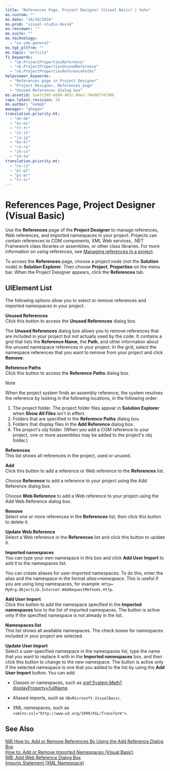 ```yaml
---
title: "References Page, Project Designer (Visual Basic) | hehe"
ms.custom: ""
ms.date: "10/19/2016"
ms.prod: "visual-studio-dev14"
ms.reviewer: ""
ms.suite: ""
ms.technology: 
  - "vs-ide-general"
ms.tgt_pltfrm: ""
ms.topic: "article"
f1_keywords: 
  - "vb.ProjectPropertiesReference"
  - "vb.ProjectPropertiesUnusedReference"
  - "vb.ProjectPropertiesReferencePaths"
helpviewer_keywords: 
  - "References page in Project Designer"
  - "Project Designer, References page"
  - "Unused References dialog box"
ms.assetid: 5a47c595-e084-401c-86e1-74e0bf74fd86
caps.latest.revision: 34
ms.author: "kempb"
manager: "ghogen"
translation.priority.ht: 
  - "de-de"
  - "es-es"
  - "fr-fr"
  - "it-it"
  - "ja-jp"
  - "ko-kr"
  - "ru-ru"
  - "zh-cn"
  - "zh-tw"
translation.priority.mt: 
  - "cs-cz"
  - "pl-pl"
  - "pt-br"
  - "tr-tr"
---
```

# References Page, Project Designer (Visual Basic)
Use the **References** page of the **Project Designer** to manage references, Web references, and imported namespaces in your project. Projects can contain references to COM components, XML Web services, .NET Framework class libraries or assemblies, or other class libraries. For more information on using references, see [Managing references in a project](../ide/managing-references-in-a-project.md).  
  
 To access the **References** page, choose a project node (not the **Solution** node) in **Solution Explorer**. Then choose **Project**, **Properties** on the menu bar. When the Project Designer appears, click the **References** tab.  
  
## UIElement List  
 The following options allow you to select or remove references and imported namespaces in your project.  
  
 **Unused References**  
 Click this button to access the **Unused References** dialog box.  
  
 The **Unused References** dialog box allows you to remove references that are included in your project but not actually used by the code. It contains a grid that lists the **Reference Name**, the **Path**, and other information about the unused namespace references in your project. In the grid, select the namespace references that you want to remove from your project and click **Remove**.  
  
 **Reference Paths**  
 Click this button to access the **Reference Paths** dialog box.  
  
> [!NOTE]
>  When the project system finds an assembly reference, the system resolves the reference by looking in the following locations, in the following order:  
>   
>  1.  The project folder. The project folder files appear in **Solution Explorer** when **Show All Files** isn't in effect.  
> 2.  Folders that are specified in the **Reference Paths** dialog box.  
> 3.  Folders that display files in the **Add Reference** dialog box.  
> 4.  The project's obj folder. (When you add a COM reference to your project, one or more assemblies may be added to the project's obj folder.)  
  
 **References**  
 This list shows all references in the project, used or unused.  
  
 **Add**  
 Click this button to add a reference or Web reference to the **References** list.  
  
 Choose **Reference** to add a reference to your project using the Add Reference dialog box.  
  
 Choose **Web Reference** to add a Web reference to your project using the Add Web Reference dialog box.  
  
 **Remove**  
 Select one or more references in the **References** list, then click this button to delete it.  
  
 **Update Web Reference**  
 Select a Web reference in the **References** list and click this button to update it.  
  
 **Imported namespaces**  
 You can type your own namespace in this box and click **Add User Import** to add it to the namespaces list.  
  
 You can create aliases for user-imported namespaces. To do this, enter the alias and the namespace in the format *alias*=*namespace*. This is useful if you are using long namespaces, for example: `Http= MyOrg.ObjectLib.Internet.WebRequestMethods.Http`.  
  
 **Add User Import**  
 Click this button to add the namespace specified in the **Imported namespaces** box to the list of imported namespaces. The button is active only if the specified namespace is not already in the list.  
  
 **Namespaces list**  
 This list shows all available namespaces. The check boxes for namespaces included in your project are selected.  
  
 **Update User Import**  
 Select a user-specified namespace in the namespaces list, type the name that you want to replace it with in the **Imported namespaces** box, and then click this button to change to the new namespace. The button is active only if the selected namespace is one that you added to the list by using the **Add User Import** button. You can add:  
  
-   Classes or namespaces, such as <xref:System.Math?displayProperty=fullName>.  
  
-   Aliased imports, such as `VB=Microsoft.VisualBasic`.  
  
-   XML namespaces, such as `<xmlns:xsl="http://www.w3.org/1999/XSL/Transform">`.  
  
## See Also  
 [NIB How to: Add or Remove References By Using the Add Reference Dialog Box](http://msdn.microsoft.com/en-us/3bd75d61-f00c-47c0-86a2-dd1f20e231c9)   
 [How to: Add or Remove Imported Namespaces (Visual Basic)](../ide/how-to--add-or-remove-imported-namespaces--visual-basic-.md)   
 [NIB: Add Web Reference Dialog Box](http://msdn.microsoft.com/en-us/bdf05776-c591-40af-bfd7-e1e2aa1e87b5)   
 [Imports Statement (XML Namespace)](../Topic/Imports%20Statement%20\(XML%20Namespace\).md)